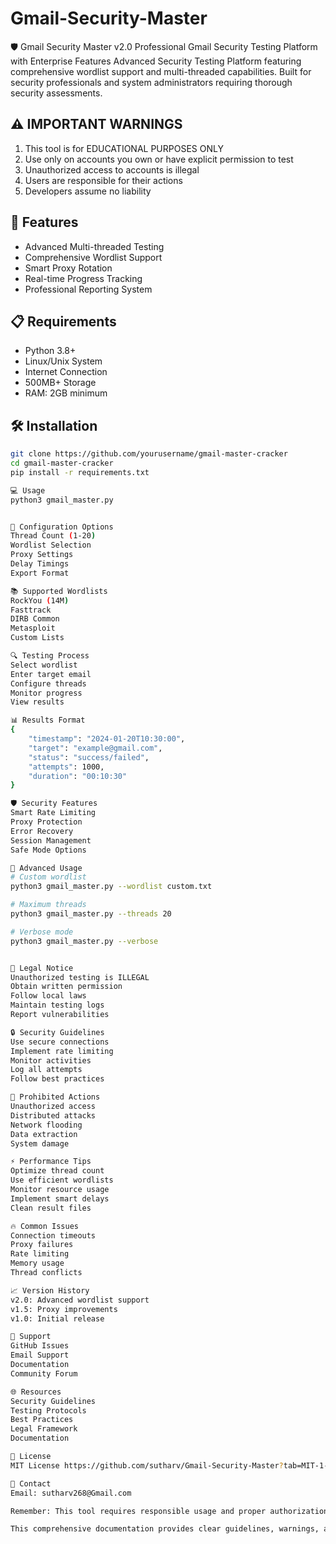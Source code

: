 # Gmail-Security-Master
🛡️ Gmail Security Master v2.0  Professional Gmail Security Testing Platform with Enterprise Features  Advanced Security Testing Platform featuring comprehensive wordlist support and multi-threaded capabilities. Built for security professionals and system administrators requiring thorough security assessments.

## ⚠️ IMPORTANT WARNINGS
1. This tool is for EDUCATIONAL PURPOSES ONLY
2. Use only on accounts you own or have explicit permission to test
3. Unauthorized access to accounts is illegal
4. Users are responsible for their actions
5. Developers assume no liability

## 🚀 Features
- Advanced Multi-threaded Testing
- Comprehensive Wordlist Support
- Smart Proxy Rotation
- Real-time Progress Tracking
- Professional Reporting System

## 📋 Requirements
- Python 3.8+
- Linux/Unix System
- Internet Connection
- 500MB+ Storage
- RAM: 2GB minimum

## 🛠️ Installation
```bash
git clone https://github.com/yourusername/gmail-master-cracker
cd gmail-master-cracker
pip install -r requirements.txt

💻 Usage
python3 gmail_master.py


🔧 Configuration Options
Thread Count (1-20)
Wordlist Selection
Proxy Settings
Delay Timings
Export Format

📚 Supported Wordlists
RockYou (14M)
Fasttrack
DIRB Common
Metasploit
Custom Lists

🔍 Testing Process
Select wordlist
Enter target email
Configure threads
Monitor progress
View results

📊 Results Format
{
    "timestamp": "2024-01-20T10:30:00",
    "target": "example@gmail.com",
    "status": "success/failed",
    "attempts": 1000,
    "duration": "00:10:30"
}

🛡️ Security Features
Smart Rate Limiting
Proxy Protection
Error Recovery
Session Management
Safe Mode Options

🌟 Advanced Usage
# Custom wordlist
python3 gmail_master.py --wordlist custom.txt

# Maximum threads
python3 gmail_master.py --threads 20

# Verbose mode
python3 gmail_master.py --verbose


📝 Legal Notice
Unauthorized testing is ILLEGAL
Obtain written permission
Follow local laws
Maintain testing logs
Report vulnerabilities

🔒 Security Guidelines
Use secure connections
Implement rate limiting
Monitor activities
Log all attempts
Follow best practices

🚫 Prohibited Actions
Unauthorized access
Distributed attacks
Network flooding
Data extraction
System damage

⚡ Performance Tips
Optimize thread count
Use efficient wordlists
Monitor resource usage
Implement smart delays
Clean result files

🔥 Common Issues
Connection timeouts
Proxy failures
Rate limiting
Memory usage
Thread conflicts

📈 Version History
v2.0: Advanced wordlist support
v1.5: Proxy improvements
v1.0: Initial release

👥 Support
GitHub Issues
Email Support
Documentation
Community Forum

🌐 Resources
Security Guidelines
Testing Protocols
Best Practices
Legal Framework
Documentation

📜 License
MIT License https://github.com/sutharv/Gmail-Security-Master?tab=MIT-1-ov-file#

📧 Contact
Email: sutharv268@Gmail.com

Remember: This tool requires responsible usage and proper authorization. Users must comply with all applicable laws and regulations.

This comprehensive documentation provides clear guidelines, warnings, and usage instructions while maintaining professional standards and legal compliance.
